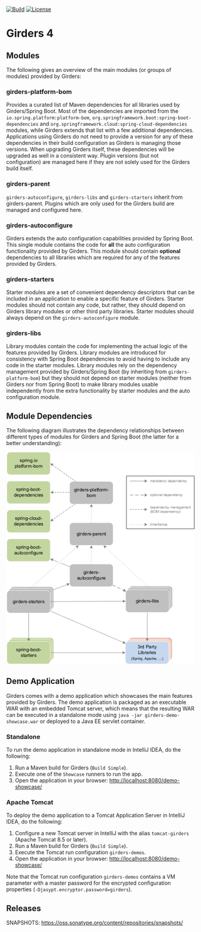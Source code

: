 [![Build](https://github.com/netceteragroup/girders/actions/workflows/build_girders.yml/badge.svg)](https://github.com/netceteragroup/girders/actions/workflows/build_girders.yml)
[![License](https://img.shields.io/github/license/netceteragroup/girders)](https://github.com/netceteragroup/girders/blob/master/LICENSE)

# Girders 4

## Modules

The following gives an overview of the main modules (or groups of modules) provided by Girders:

### girders-platform-bom

Provides a curated list of Maven dependencies for all libraries used by Girders/Spring Boot. Most of the dependencies
are imported from the `io.spring.platform:platform-bom`, `org.springframework.boot:spring-boot-dependencies` and
`org.springframework.cloud:spring-cloud-dependencies` modules, while Girders extends that list with a few additional
dependencies. Applications using Girders do not need to provide a version for any of these dependencies in their build
configuration as Girders is managing those versions. When upgrading Girders itself, these dependencies will be upgraded
as well in a consistent way. Plugin versions (but not configuration) are managed here if they are not solely used for
the Girders build itself.

### girders-parent

`girders-autoconfigure`, `girders-libs` and `girders-starters` inherit from girders-parent. Plugins which are only used
for the Girders build are managed and configured here.

### girders-autoconfigure

Girders extends the auto configuration capabilities provided by Spring Boot. This single module contains the code for
__all__ the auto configuration functionality provided by Girders. This module should contain __optional__ dependencies
to all libraries which are required for any of the features provided by Girders.

### girders-starters

Starter modules are a set of convenient dependency descriptors that can be included in an application to enable a
specific feature of Girders. Starter modules should not contain any code, but rather, they should depend on Girders
library modules or other third party libraries. Starter modules should always depend on the `girders-autoconfigure`
module.

### girders-libs

Library modules contain the code for implementing the actual logic of the features provided by Girders. Library modules
are introduced for consistency with Spring Boot dependencies to avoid having to include any code in the starter modules.
Library modules rely on the dependency management provided by Girders/Spring Boot (by inheriting from
`girders-platform-bom`) but they should not depend on starter modules (neither from Girders nor from Spring Boot)
to make library modules usable independently from the extra functionality by starter modules and the auto
configuration module.

## Module Dependencies

The following diagram illustrates the dependency relationships between different types of modules for Girders and
Spring Boot (the latter for a better understanding):

![](docs-assets/module-dependencies.png)

## Demo Application

Girders comes with a demo application which showcases the main features provided by Girders. The demo application is
packaged as an executable WAR with an embedded Tomcat server, which means that the resulting WAR can be executed
in a standalone mode using `java -jar girders-demo-showcase.war` or deployed to a Java EE servlet container.

### Standalone

To run the demo application in standalone mode in IntelliJ IDEA, do the following:

1. Run a Maven build for Girders (`Build Simple`).
1. Execute one of the `Showcase` runners to run the app.
1. Open the application in your browser: <http://localhost:8080/demo-showcase/>

### Apache Tomcat

To deploy the demo application to a Tomcat Application Server in IntelliJ IDEA, do the following:

1. Configure a new Tomcat server in IntelliJ with the alias `tomcat-girders` (Apache Tomcat 8.5 or later).
1. Run a Maven build for Girders (`Build Simple`).
1. Execute the Tomcat run configuration `girders-demos`.
1. Open the application in your browser: <http://localhost:8080/demo-showcase/>

Note that the Tomcat run configuration `girders-demos` contains a VM parameter with a master password for the encrypted
configuration properties (`-Djasypt.encryptor.password=girders`).

## Releases
SNAPSHOTS:
https://oss.sonatype.org/content/repositories/snapshots/

